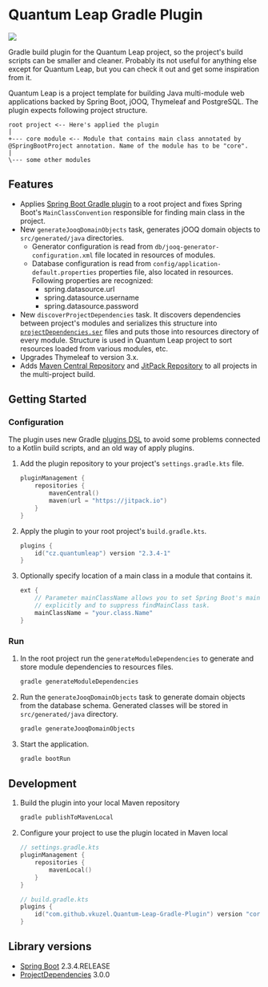 # Quantum Leap Gradle Plugin

[![](https://jitpack.io/v/vkuzel/Quantum-Leap-Gradle-Plugin.svg)](https://jitpack.io/#vkuzel/Quantum-Leap-Gradle-Plugin)

Gradle build plugin for the Quantum Leap project, so the project's build scripts can be smaller and cleaner.
Probably its not useful for anything else except for Quantum Leap, but you can check it out and get some inspiration from it.

Quantum Leap is a project template for building Java multi-module web applications backed by Spring Boot, jOOQ, Thymeleaf and PostgreSQL.
The plugin expects following project structure.

````
root project <-- Here's applied the plugin
|
+--- core module <-- Module that contains main class annotated by @SpringBootProject annotation. Name of the module has to be "core".
|
\--- some other modules
````

## Features

* Applies [Spring Boot Gradle plugin](https://docs.spring.io/spring-boot/docs/current/reference/html/build-tool-plugins-gradle-plugin.html) to a root project and fixes Spring Boot's `MainClassConvention` responsible for finding main class in the project.
* New `generateJooqDomainObjects` task, generates jOOQ domain objects to `src/generated/java` directories.
  * Generator configuration is read from `db/jooq-generator-configuration.xml` file located in resources of modules.
  * Database configuration is read from `config/application-default.properties` properties file, also located in resources.
    Following properties are recognized:
    * spring.datasource.url
    * spring.datasource.username
    * spring.datasource.password
* New `discoverProjectDependencies` task. It discovers dependencies between project's modules and serializes this structure into [`projectDependencies.ser`](https://github.com/vkuzel/Gradle-Project-Dependencies) files and puts those into resources directory of every module.
  Structure is used in Quantum Leap project to sort resources loaded from various modules, etc.
* Upgrades Thymeleaf to version 3.x.
* Adds [Maven Central Repository](http://search.maven.org) and [JitPack Repository](https://jitpack.io) to all projects in the multi-project build.

## Getting Started

### Configuration

The plugin uses new Gradle [plugins DSL](https://docs.gradle.org/current/userguide/plugins.html#sec:plugins_block) to avoid some problems connected to a Kotlin build scripts, and an old way of apply plugins.

1. Add the plugin repository to your project's `settings.gradle.kts` file.

    ```kotlin
    pluginManagement {
        repositories {
            mavenCentral()
            maven(url = "https://jitpack.io")
        }
    }
    ```
    
2. Apply the plugin to your root project's `build.gradle.kts`.

    ```kotlin
    plugins {
        id("cz.quantumleap") version "2.3.4-1"
    }
    ```

3. Optionally specify location of a main class in a module that contains it.

    ```kotlin
    ext {
        // Parameter mainClassName allows you to set Spring Boot's main class
        // explicitly and to suppress findMainClass task.
        mainClassName = "your.class.Name"
    }
    ```

### Run

1. In the root project run the `generateModuleDependencies` to generate and store module dependencies to resources files.

    ```bash
    gradle generateModuleDependencies
    ```

2. Run the `generateJooqDomainObjects` task to generate domain objects from the database schema. Generated classes will be stored in `src/generated/java` directory.
    
    ```bash
    gradle generateJooqDomainObjects
    ```

3. Start the application.

    ```bash
    gradle bootRun
    ```

## Development

1. Build the plugin into your local Maven repository

    ```bash
    gradle publishToMavenLocal
    ```

2. Configure your project to use the plugin located in Maven local

    ```kotlin
    // settings.gradle.kts
    pluginManagement {
        repositories {
            mavenLocal()
        }
    }
    ```

    ```kotlin
    // build.gradle.kts
    plugins {
        id("com.github.vkuzel.Quantum-Leap-Gradle-Plugin") version "correct version"
    }
    ```

## Library versions

* [Spring Boot](https://github.com/spring-projects/spring-boot) 2.3.4.RELEASE
* [ProjectDependencies](https://github.com/vkuzel/Gradle-Project-Dependencies) 3.0.0
